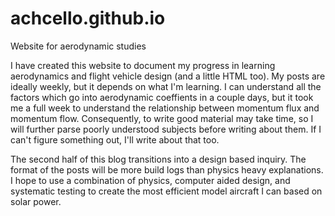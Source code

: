 # achcello.github.io
Website for aerodynamic studies

I have created this website to document my progress in learning aerodynamics and flight vehicle design (and a little HTML too). My posts are ideally weekly, but it depends on what I'm learning. I can understand all the factors which go into aerodynamic coeffients in a couple days, but it took me a full week to understand the relationship between momentum flux and momentum flow. Consequently, to write good material may take time, so I will further parse poorly understood subjects before writing about them. If I can't figure something out, I'll write about that too.

The second half of this blog transitions into a design based inquiry. The format of the posts will be more build logs than physics heavy explanations. I hope to use a combination of physics, computer aided design, and systematic testing to create the most efficient model aircraft I can based on solar power.

